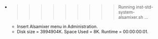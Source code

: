 * >>>>>>>>> Running inst-std-system-alsamixer.sh ...
  * Insert Alsamixer menu in Administration.
  * Disk size = 3994904K. Space Used = 8K. Runtime = 00:00:00:01.
